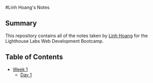 #Linh Hoang's Notes
## Summary
This repository contains all of the notes taken by [Linh Hoang](https://github.com/ElleHoang/lighthouse-web-notes) for the Lighthouse Labs Web Development Bootcamp.
## Table of Contents
* [Week 1](/Week_1)
  * [Day 1](/Week_1/Day_1)